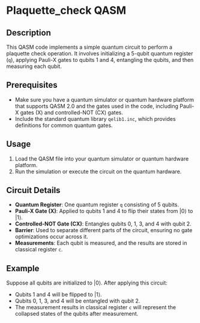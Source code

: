 # Plaquette_check QASM

## Description

This QASM code implements a simple quantum circuit to perform a plaquette check operation. It involves initializing a 5-qubit quantum register (`q`), applying Pauli-X gates to qubits 1 and 4, entangling the qubits, and then measuring each qubit.

## Prerequisites

- Make sure you have a quantum simulator or quantum hardware platform that supports QASM 2.0 and the gates used in the code, including Pauli-X gates (X) and controlled-NOT (CX) gates.
- Include the standard quantum library `qelib1.inc`, which provides definitions for common quantum gates.

## Usage

1. Load the QASM file into your quantum simulator or quantum hardware platform.
2. Run the simulation or execute the circuit on the quantum hardware.

## Circuit Details

- **Quantum Register**: One quantum register `q` consisting of 5 qubits.
- **Pauli-X Gate (X)**: Applied to qubits 1 and 4 to flip their states from |0⟩ to |1⟩.
- **Controlled-NOT Gate (CX)**: Entangles qubits 0, 1, 3, and 4 with qubit 2.
- **Barrier**: Used to separate different parts of the circuit, ensuring no gate optimizations occur across it.
- **Measurements**: Each qubit is measured, and the results are stored in classical register `c`.

## Example

Suppose all qubits are initialized to |0⟩. After applying this circuit:
- Qubits 1 and 4 will be flipped to |1⟩.
- Qubits 0, 1, 3, and 4 will be entangled with qubit 2.
- The measurement results in classical register `c` will represent the collapsed states of the qubits after measurement.
